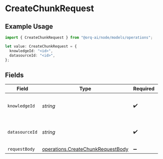 # CreateChunkRequest

## Example Usage

```typescript
import { CreateChunkRequest } from "@orq-ai/node/models/operations";

let value: CreateChunkRequest = {
  knowledgeId: "<id>",
  datasourceId: "<id>",
};
```

## Fields

| Field                                                                                  | Type                                                                                   | Required                                                                               | Description                                                                            |
| -------------------------------------------------------------------------------------- | -------------------------------------------------------------------------------------- | -------------------------------------------------------------------------------------- | -------------------------------------------------------------------------------------- |
| `knowledgeId`                                                                          | *string*                                                                               | :heavy_check_mark:                                                                     | Unique identifier of the knowledge                                                     |
| `datasourceId`                                                                         | *string*                                                                               | :heavy_check_mark:                                                                     | Unique identifier of the datasource                                                    |
| `requestBody`                                                                          | [operations.CreateChunkRequestBody](../../models/operations/createchunkrequestbody.md) | :heavy_minus_sign:                                                                     | N/A                                                                                    |